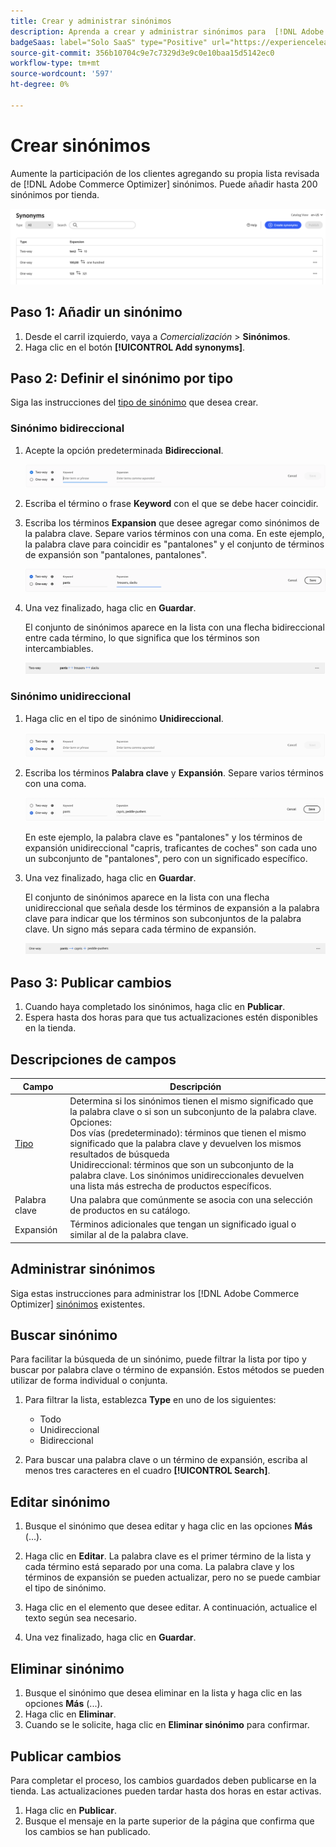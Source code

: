 ```yaml
---
title: Crear y administrar sinónimos
description: Aprenda a crear y administrar sinónimos para  [!DNL Adobe Commerce Optimizer].
badgeSaas: label="Solo SaaS" type="Positive" url="https://experienceleague.adobe.com/en/docs/commerce/user-guides/product-solutions" tooltip="Solo se aplica a los proyectos de Adobe Commerce as a Cloud Service y Adobe Commerce Optimizer (infraestructura de SaaS administrada por Adobe)."
source-git-commit: 356b10704c9e7c7329d3e9c0e10baa15d5142ec0
workflow-type: tm+mt
source-wordcount: '597'
ht-degree: 0%

---
```


# Crear sinónimos

Aumente la participación de los clientes agregando su propia lista revisada de [!DNL Adobe Commerce Optimizer] sinónimos. Puede añadir hasta 200 sinónimos por tienda.

![Workspace de sinónimo](../../assets/synonym-workspace.png)

## Paso 1: Añadir un sinónimo

1. Desde el carril izquierdo, vaya a _Comercialización_ > **Sinónimos**.
1. Haga clic en el botón **[!UICONTROL Add synonyms]**.

## Paso 2: Definir el sinónimo por tipo

Siga las instrucciones del [tipo de sinónimo](type.md) que desea crear.

### Sinónimo bidireccional

1. Acepte la opción predeterminada **Bidireccional**.

   ![Agregar sinónimo bidireccional](../../assets/synonym-add-two-way.png)

1. Escriba el término o frase **Keyword** con el que se debe hacer coincidir.
1. Escriba los términos **Expansion** que desee agregar como sinónimos de la palabra clave. Separe varios términos con una coma.
En este ejemplo, la palabra clave para coincidir es &quot;pantalones&quot; y el conjunto de términos de expansión son &quot;pantalones, pantalones&quot;.

   ![Ejemplo de sinónimo bidireccional](../../assets/synonym-add-two-way-example.png)

1. Una vez finalizado, haga clic en **Guardar**.

   El conjunto de sinónimos aparece en la lista con una flecha bidireccional entre cada término, lo que significa que los términos son intercambiables.

   ![Sinónimo bidireccional](../../assets/synonym-two-way.png)

### Sinónimo unidireccional

1. Haga clic en el tipo de sinónimo **Unidireccional**.

   ![Agregar sinónimo unidireccional](../../assets/synonym-add-one-way.png)

1. Escriba los términos **Palabra clave** y **Expansión**. Separe varios términos con una coma.

   ![Ejemplo de sinónimo unidireccional](../../assets/synonym-add-one-way-example.png)

   En este ejemplo, la palabra clave es &quot;pantalones&quot; y los términos de expansión unidireccional &quot;capris, traficantes de coches&quot; son cada uno un subconjunto de &quot;pantalones&quot;, pero con un significado específico.

1. Una vez finalizado, haga clic en **Guardar**.

   El conjunto de sinónimos aparece en la lista con una flecha unidireccional que señala desde los términos de expansión a la palabra clave para indicar que los términos son subconjuntos de la palabra clave. Un signo más separa cada término de expansión.

   ![Sinónimo unidireccional](../../assets/synonym-one-way.png)

## Paso 3: Publicar cambios

1. Cuando haya completado los sinónimos, haga clic en **Publicar**.
1. Espera hasta dos horas para que tus actualizaciones estén disponibles en la tienda.

## Descripciones de campos

| Campo | Descripción |
|--- |--- |
| [Tipo](type.md) | Determina si los sinónimos tienen el mismo significado que la palabra clave o si son un subconjunto de la palabra clave. Opciones: <br />Dos vías (predeterminado): términos que tienen el mismo significado que la palabra clave y devuelven los mismos resultados de búsqueda<br />Unidireccional: términos que son un subconjunto de la palabra clave. Los sinónimos unidireccionales devuelven una lista más estrecha de productos específicos. |
| Palabra clave | Una palabra que comúnmente se asocia con una selección de productos en su catálogo. |
| Expansión | Términos adicionales que tengan un significado igual o similar al de la palabra clave. |

## Administrar sinónimos

Siga estas instrucciones para administrar los [!DNL Adobe Commerce Optimizer] [sinónimos](overview.md) existentes.

## Buscar sinónimo

Para facilitar la búsqueda de un sinónimo, puede filtrar la lista por tipo y buscar por palabra clave o término de expansión. Estos métodos se pueden utilizar de forma individual o conjunta.

1. Para filtrar la lista, establezca **Type** en uno de los siguientes:

   - Todo
   - Unidireccional
   - Bidireccional

1. Para buscar una palabra clave o un término de expansión, escriba al menos tres caracteres en el cuadro **[!UICONTROL Search]**.

## Editar sinónimo

1. Busque el sinónimo que desea editar y haga clic en las opciones **Más** (...).

1. Haga clic en **Editar**.
La palabra clave es el primer término de la lista y cada término está separado por una coma. La palabra clave y los términos de expansión se pueden actualizar, pero no se puede cambiar el tipo de sinónimo.
1. Haga clic en el elemento que desee editar. A continuación, actualice el texto según sea necesario.

1. Una vez finalizado, haga clic en **Guardar**.

## Eliminar sinónimo

1. Busque el sinónimo que desea eliminar en la lista y haga clic en las opciones **Más** (...).
1. Haga clic en **Eliminar**.
1. Cuando se le solicite, haga clic en **Eliminar sinónimo** para confirmar.

## Publicar cambios

Para completar el proceso, los cambios guardados deben publicarse en la tienda. Las actualizaciones pueden tardar hasta dos horas en estar activas.

1. Haga clic en **Publicar**.
1. Busque el mensaje en la parte superior de la página que confirma que los cambios se han publicado.

